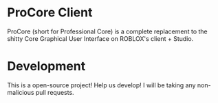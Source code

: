 # ProCore Client
ProCore (short for Professional Core) is a complete replacement to the shitty Core Graphical User Interface on ROBLOX's client + Studio.

# Development
This is a open-source project! Help us develop!
I will be taking any non-malicious pull requests.
